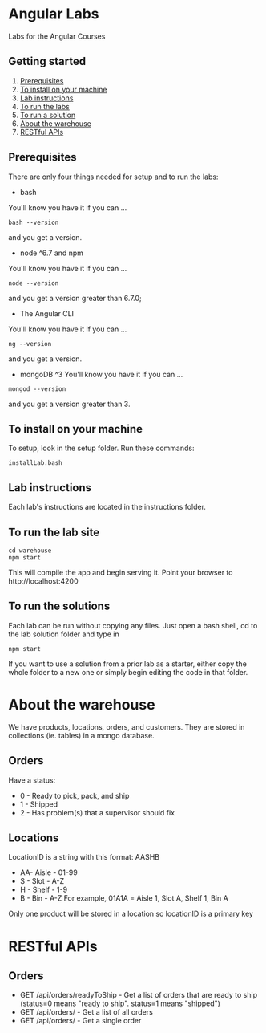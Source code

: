 # Angular Labs
Labs for the Angular Courses

## Getting started
1. [Prerequisites](#prerequisites)
1. [To install on your machine](#to-install-on-your-machine)
1. [Lab instructions](#lab-instructions)
1. [To run the labs](#to-run-the-labs)
1. [To run a solution](#to-run-a-solution)
1. [About the warehouse](#about-the-warehouse)
1. [RESTful APIs](#restful-apis)

## Prerequisites
There are only four things needed for setup and to run the labs:
* bash 

You'll know you have it if you can ...

```
bash --version
```

and you get a version.

* node ^6.7 and npm

You'll know you have it if you can ...

```
node --version
```

and you get a version greater than 6.7.0;

* The Angular CLI

You'll know you have it if you can ...

```
ng --version
```

and you get a version.

* mongoDB ^3
You'll know you have it if you can ...

```
mongod --version
```

and you get a version greater than 3.


## To install on your machine

To setup, look in the setup folder. Run these commands:

```
installLab.bash
```

## Lab instructions

Each lab's instructions are located in the instructions folder. 


## To run the lab site
```
cd warehouse
npm start
```
This will compile the app and begin serving it.
Point your browser to http://localhost:4200

## To run the solutions
Each lab can be run without copying any files. Just open a bash shell, cd to the lab solution folder and type in 
```
npm start
```
If you want to use a solution from a prior lab as a starter, either copy the whole folder to a new one or simply begin editing the code in that folder.

# About the warehouse
We have products, locations, orders, and customers. They are stored in collections (ie. tables) in a mongo database.

## Orders
Have a status:
* 0 - Ready to pick, pack, and ship
* 1 - Shipped
* 2 - Has problem(s) that a supervisor should fix

## Locations
LocationID is a string with this format: AASHB
* AA- Aisle - 01-99
* S - Slot - A-Z
* H - Shelf - 1-9
* B - Bin - A-Z
For example, 
01A1A = Aisle 1, Slot A, Shelf 1, Bin A

Only one product will be stored in a location so locationID is a primary key

# RESTful APIs
## Orders
* GET /api/orders/readyToShip - Get a list of orders that are ready to ship (status=0 means "ready to ship". status=1 means "shipped")
* GET /api/orders/ - Get a list of all orders
* GET /api/orders/<id> - Get a single order

